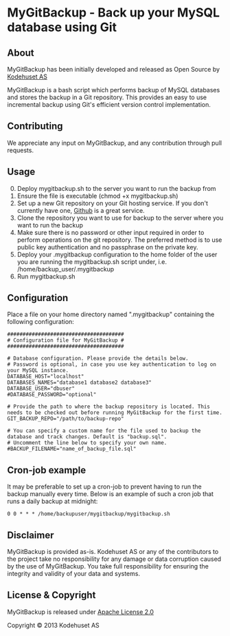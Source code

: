 MyGitBackup - Back up your MySQL database using Git
===================================================

About
-----

MyGitBackup has been initially developed and released as Open Source by [Kodehuset AS](http://www.kodehuset.no)

MyGitBackup is a bash script which performs backup of MySQL databases and stores the backup in a Git repository. This provides an easy to use incremental backup using Git's efficient version control implementation.

Contributing
------------

We appreciate any input on MyGitBackup, and any contribution through pull requests.


Usage
-----

0. Deploy mygitbackup.sh to the server you want to run the backup from
0. Ensure the file is executable (chmod +x mygitbackup.sh)
0. Set up a new Git repository on your Git hosting service. If you don't currently have one, [Github](http://github.com) is a great service.
0. Clone the repository you want to use for backup to the server where you want to run the backup
0. Make sure there is no password or other input required in order to perform operations on the git repository. The preferred method is to use public key authentication and no passphrase on the private key.
0. Deploy your .mygitbackup configuration to the home folder of the user you are running the mygitbackup.sh script under, i.e. /home/backup_user/.mygitbackup
0. Run mygitbackup.sh


Configuration
-------------

Place a file on your home directory named ".mygitbackup" containing the following configuration:

    ######################################
    # Configuration file for MyGitBackup #
    ######################################

    # Database configuration. Please provide the details below.
    # Password is optional, in case you use key authentication to log on your MySQL instance.
    DATABASE_HOST="localhost"
    DATABASES_NAMES="database1 database2 database3"
    DATABASE_USER="dbuser"
    #DATABASE_PASSWORD="optional"

    # Provide the path to where the backup repository is located. This needs to be checked out before running MyGitBackup for the first time.
    GIT_BACKUP_REPO="/path/to/backup-repo"

    # You can specify a custom name for the file used to backup the database and track changes. Default is "backup.sql".
    # Uncomment the line below to specify your own name.
    #BACKUP_FILENAME="name_of_backup_file.sql"


Cron-job example
----------------

It may be preferable to set up a cron-job to prevent having to run the backup manually every time. Below is an example of such a cron job that runs a daily backup at midnight:

    0 0 * * * /home/backupuser/mygitbackup/mygitbackup.sh

Disclaimer
----------

MyGitBackup is provided as-is. Kodehuset AS or any of the contributors to the project take no responsibility for any damage or data corruption caused by the use of MyGitBackup. You take full responsibility for ensuring the integrity and validity of your data and systems.


License & Copyright
-------------------

MyGitBackup is released under [Apache License 2.0](http://www.apache.org/licenses/LICENSE-2.0.html)

Copyright &copy; 2013 Kodehuset AS





